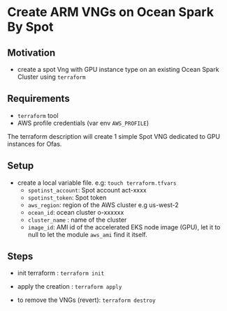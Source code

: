 # Create ARM VNGs on Ocean Spark By Spot

## Motivation

- create a spot Vng with GPU instance type on an existing Ocean Spark Cluster using `terraform`

## Requirements

- `terraform` tool
- AWS profile credentials (var env `AWS_PROFILE`)

The terraform description will create 1 simple Spot VNG dedicated to GPU instances for Ofas.

## Setup

- create a local variable file. e.g: `touch terraform.tfvars`
  - `spotinst_account`: Spot account act-xxxx
  - `spotinst_token`: Spot token
  - `aws_region`: region of the AWS cluster e.g us-west-2
  - `ocean_id`: ocean cluster o-xxxxxx
  - `cluster_name` : name of the cluster
  - `image_id`: AMI id of the accelerated EKS node image (GPU), let it to null to let the module `aws_ami` find it itself.

## Steps

- init terraform : `terraform init`
- apply the creation : `terraform apply`

- to remove the VNGs (revert): `terraform destroy`
